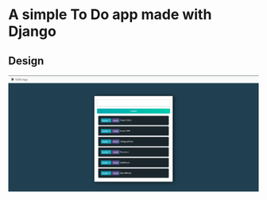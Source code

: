 # A simple To Do app made with Django

## Design
![Screenshot](https://github.com/bermylle/TODO_Django/blob/master/todo/tasks/static/images/gitimg.PNG)
